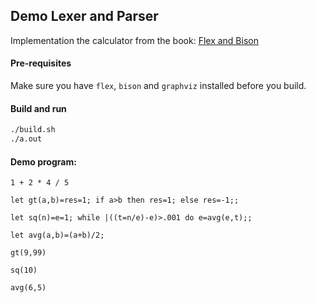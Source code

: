 ## Demo Lexer and Parser
Implementation the calculator from the book: [Flex and Bison](https://www.amazon.in/Flex-Bison-John-R-Levine/dp/8184048165/ref=sr_1_1?dchild=1&keywords=flex+and+bison&qid=1595940764&sr=8-1)

#### Pre-requisites
Make sure you have `flex`, `bison` and `graphviz` installed before you build.

#### Build and run
```bash
./build.sh
./a.out
```

#### Demo program:
```
1 + 2 * 4 / 5 

let gt(a,b)=res=1; if a>b then res=1; else res=-1;;

let sq(n)=e=1; while |((t=n/e)-e)>.001 do e=avg(e,t);;

let avg(a,b)=(a+b)/2;

gt(9,99)

sq(10)

avg(6,5)
```